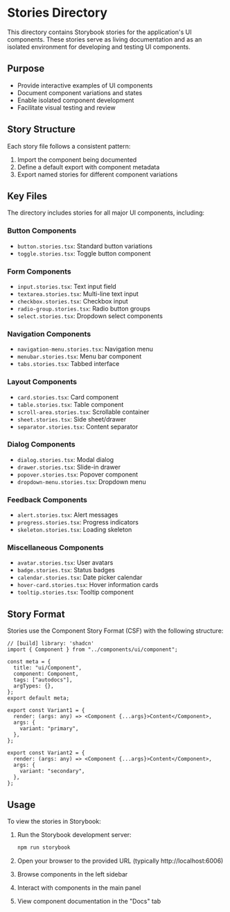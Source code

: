 # Stories Directory

This directory contains Storybook stories for the application's UI components. These stories serve as living documentation and as an isolated environment for developing and testing UI components.

## Purpose

- Provide interactive examples of UI components
- Document component variations and states
- Enable isolated component development
- Facilitate visual testing and review

## Story Structure

Each story file follows a consistent pattern:

1. Import the component being documented
2. Define a default export with component metadata
3. Export named stories for different component variations

## Key Files

The directory includes stories for all major UI components, including:

### Button Components
- `button.stories.tsx`: Standard button variations
- `toggle.stories.tsx`: Toggle button component

### Form Components
- `input.stories.tsx`: Text input field
- `textarea.stories.tsx`: Multi-line text input
- `checkbox.stories.tsx`: Checkbox input
- `radio-group.stories.tsx`: Radio button groups
- `select.stories.tsx`: Dropdown select components

### Navigation Components
- `navigation-menu.stories.tsx`: Navigation menu
- `menubar.stories.tsx`: Menu bar component
- `tabs.stories.tsx`: Tabbed interface

### Layout Components
- `card.stories.tsx`: Card component
- `table.stories.tsx`: Table component
- `scroll-area.stories.tsx`: Scrollable container
- `sheet.stories.tsx`: Side sheet/drawer
- `separator.stories.tsx`: Content separator

### Dialog Components
- `dialog.stories.tsx`: Modal dialog
- `drawer.stories.tsx`: Slide-in drawer
- `popover.stories.tsx`: Popover component
- `dropdown-menu.stories.tsx`: Dropdown menu

### Feedback Components
- `alert.stories.tsx`: Alert messages
- `progress.stories.tsx`: Progress indicators
- `skeleton.stories.tsx`: Loading skeleton

### Miscellaneous Components
- `avatar.stories.tsx`: User avatars
- `badge.stories.tsx`: Status badges
- `calendar.stories.tsx`: Date picker calendar
- `hover-card.stories.tsx`: Hover information cards
- `tooltip.stories.tsx`: Tooltip component

## Story Format

Stories use the Component Story Format (CSF) with the following structure:

```tsx
// [build] library: 'shadcn'
import { Component } from "../components/ui/component";

const meta = {
  title: "ui/Component",
  component: Component,
  tags: ["autodocs"],
  argTypes: {},
};
export default meta;

export const Variant1 = {
  render: (args: any) => <Component {...args}>Content</Component>,
  args: {
    variant: "primary",
  },
};

export const Variant2 = {
  render: (args: any) => <Component {...args}>Content</Component>,
  args: {
    variant: "secondary",
  },
};
```

## Usage

To view the stories in Storybook:

1. Run the Storybook development server:
   ```bash
   npm run storybook
   ```

2. Open your browser to the provided URL (typically http://localhost:6006)

3. Browse components in the left sidebar

4. Interact with components in the main panel

5. View component documentation in the "Docs" tab